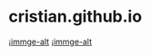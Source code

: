 # cristian.github.io
¡[immge-alt](https://github.com/cristianuni22/cristian.github.io/blob/fb6bd15e3ed9a874ceb5d36add8fd46bd292c43a/CRISGAMER_sin_fondo.png) 
¡[immge-alt]() 
